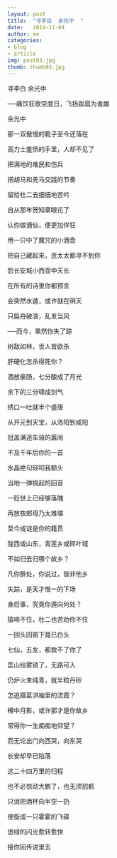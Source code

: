 ```yaml
---
layout: post
title:  "寻李白  余光中  "
date:   2014-11-04 
author: me
categories: 
- blog
- article
img: post03.jpg
thumb: thumb03.jpg
---
```


寻李白  余光中

──痛饮狂歌空度日，飞扬跋扈为谁雄

余光中

那一双傲慢的靴子至今还落在

高力士羞愤的手里，人却不见了

把满地的难民和伤兵

把胡马和羌马交践的节奏

留给杜二去细细地苦吟

自从那年贺知章眼花了

认你做谪仙，便更加佯狂

用一只中了魔咒的小酒壶

把自己藏起来，连太太都寻不到你

怨长安城小而壶中天长

在所有的诗里你都预言

会突然水遁，或许就在明天

只扁舟破浪，乱发当风

──而今，果然你失了踪

 

树敌如林，世人皆欲杀

肝硬化怎杀得死你？

酒放豪肠，七分酿成了月光

余下的三分啸成剑气

绣口一吐就半个盛唐

从开元到天宝，从洛阳到咸阳

冠盖满途车骑的嚣闹

不及千年后你的一首

水晶绝句轻叩我额头

当地一弹挑起的回音

 

一贬世上已经够落魄

再放夜郎毋乃太难堪

至今成谜是你的籍贯

陇西或山东，青莲乡或碎叶城

不如归去归哪个故乡？

凡你醉处，你说过，皆非他乡

失踪，是天才惟一的下场

身后事，究竟你遁向何处？

猿啼不住，杜二也苦劝你不住

一回头囚窗下竟已白头

七仙，五友，都救不了你了

匡山给雾锁了，无路可入

仍炉火未纯青，就半粒丹砂

怎追蹑葛洪袖里的流霞？

 

樽中月影，或许那才是你故乡

常得你一生痴痴地仰望？

而无论出门向西哭，向东哭

长安却早已陷落

这二十四万里的归程

也不必惊动大鹏了，也无须招鹤

只消把酒杯向半空一扔

便旋成一只霍霍的飞碟

诡绿的闪光愈转愈快

接你回传说里去